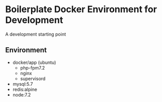 # Boilerplate Docker Environment for Development
A development starting point
## Environment
- docker/app (ubuntu)
  - php-fpm7.2
  - nginx
  - supervisord
- mysql:5.7
- redis:alpine
- node:7.2